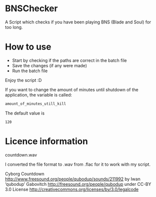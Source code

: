 # BNSChecker
A Script which checks if you have been playing BNS (Blade and Soul) for too long.

# How to use
* Start by checking if the paths are correct in the batch file
* Save the changes (if any were made)
* Run the batch file

Enjoy the script :D

If you want to change the amount of minutes until shutdown of the application, the variable is called:
```python
amount_of_minutes_utill_kill
```
The default value is 
```
120
```


# Licence information
countdown.wav 

I converted the file format to .wav from .flac for it to work with my script.

Cyborg Countdown http://www.freesound.org/people/qubodup/sounds/211992 by Iwan ‘qubodup’ Gabovitch http://freesound.org/people/qubodup under CC-BY 3.0 License http://creativecommons.org/licenses/by/3.0/legalcode
